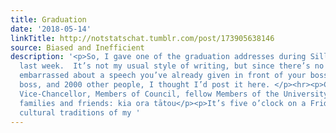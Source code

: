 ```yaml
---
title: Graduation
date: '2018-05-14'
linkTitle: http://notstatschat.tumblr.com/post/173905638146
source: Biased and Inefficient
description: '<p>So, I gave one of the graduation addresses during Silly Hat Week
  last week.  It’s not my usual style of writing, but since there’s no point being
  embarrassed about a speech you’ve already given in front of your boss, your boss’s
  boss, and 2000 other people, I thought I’d post it here. </p><hr><p>Chancellor,
  Vice-Chancellor, Members of Council, fellow Members of the University, Graduands,
  families and friends: kia ora tātou</p><p>It’s five o’clock on a Friday. In the
  cultural traditions of my '
---
```

